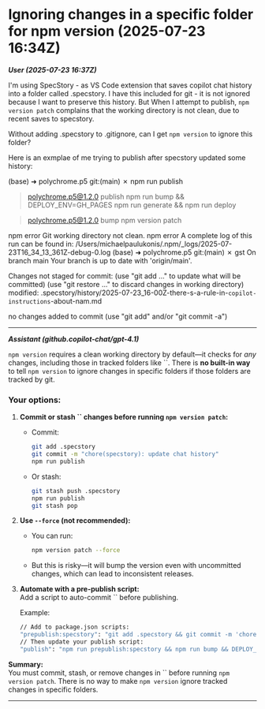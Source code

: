 <!-- Generated by SpecStory -->

<!-- vscode Session f345df88-1ead-483c-a356-c8f635bc9ea6 (2025-07-23 16:34Z) -->

# Ignoring changes in a specific folder for npm version (2025-07-23 16:34Z)

_**User (2025-07-23 16:37Z)**_

I'm using SpecStory - as VS Code extension that saves copilot chat history into a folder called .specstory. I have this included for git - it is not ignored because I want to preserve this history. But When I attempt to publish, `npm version patch` complains that the working directory is not clean, due to recent saves to specstory.

Without adding .specstory to .gitignore, can I get `npm version` to ignore this folder?

Here is an exmplae of me trying to publish after specstory updated some history:

(base) ➜  polychrome.p5 git:(main) ✗ npm run publish

> polychrome.p5@1.2.0 publish
> npm run bump && DEPLOY_ENV=GH_PAGES npm run generate && npm run deploy


> polychrome.p5@1.2.0 bump
> npm version patch

npm error Git working directory not clean.
npm error A complete log of this run can be found in: /Users/michaelpaulukonis/.npm/_logs/2025-07-23T16_34_13_361Z-debug-0.log
(base) ➜  polychrome.p5 git:(main) ✗ gst
On branch main
Your branch is up to date with 'origin/main'.

Changes not staged for commit:
  (use "git add <file>..." to update what will be committed)
  (use "git restore <file>..." to discard changes in working directory)
        modified:   .specstory/history/2025-07-23_16-00Z-there-s-a-rule-in-`copilot-instructions`-about-nam.md

no changes added to commit (use "git add" and/or "git commit -a")

---

_**Assistant (github.copilot-chat/gpt-4.1)**_

`npm version` requires a clean working directory by default—it checks for *any* changes, including those in tracked folders like ``. There is **no built-in way** to tell `npm version` to ignore changes in specific folders if those folders are tracked by git.

### Your options:

1. **Commit or stash `` changes before running `npm version patch`:**
   - Commit:  
     ```sh
     git add .specstory
     git commit -m "chore(specstory): update chat history"
     npm run publish
     ```
   - Or stash:  
     ```sh
     git stash push .specstory
     npm run publish
     git stash pop
     ```

2. **Use `--force` (not recommended):**
   - You can run:  
     ```sh
     npm version patch --force
     ```
   - But this is risky—it will bump the version even with uncommitted changes, which can lead to inconsistent releases.

3. **Automate with a pre-publish script:**  
   Add a script to auto-commit `` before publishing.

   Example:
   ````sh
   // Add to package.json scripts:
   "prepublish:specstory": "git add .specstory && git commit -m 'chore(specstory): auto-commit before publish' || true"
   // Then update your publish script:
   "publish": "npm run prepublish:specstory && npm run bump && DEPLOY_ENV=GH_PAGES npm run generate && npm run deploy"
   ````

**Summary:**  
You must commit, stash, or remove changes in `` before running `npm version patch`. There is no way to make `npm version` ignore tracked changes in specific folders.

---

